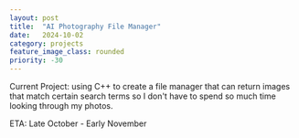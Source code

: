 ```yaml
---
layout: post
title:  "AI Photography File Manager"
date:   2024-10-02
category: projects
feature_image_class: rounded
priority: -30
---
```


Current Project: using C++ to create a file manager that can return images that match certain search terms so I don't have to spend so much time looking through my photos.

ETA: Late October - Early November